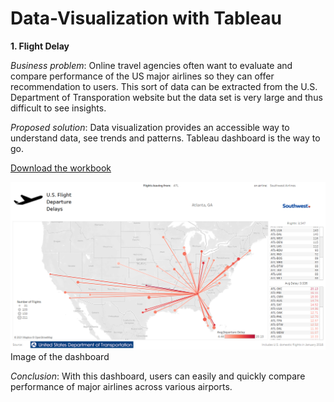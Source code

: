 # Data-Visualization with Tableau

**1. Flight Delay**

*Business problem*: Online travel agencies often want to evaluate and compare performance of the US major airlines so they can offer recommendation to users. This sort of data can be extracted from the U.S. Department of Transporation website but the data set is very large and thus difficult to see insights.

*Proposed solution*: Data visualization provides an accessible way to understand data, see trends and patterns. Tableau dashboard is the way to go.

[Download the workbook](https://www.dropbox.com/s/df3d9c5deuin1ja/Flight%20Delays.twbx?dl=0)

![Image of the dashboard](https://github.com/hai-dong-pham/hai-dong-pham.github.io/blob/master/assets/Flight%20Delay/Departures.png)
                                    Image of the dashboard

*Conclusion*: With this dashboard, users can easily and quickly compare performance of major airlines across various airports.
